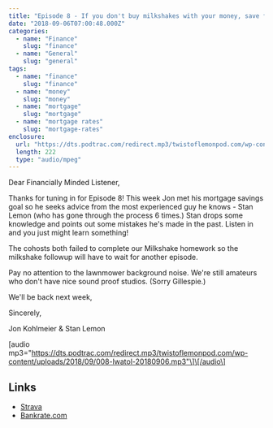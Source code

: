 ```yaml
---
title: "Episode 8 - If you don't buy milkshakes with your money, save for a house!"
date: "2018-09-06T07:00:48.000Z"
categories:
  - name: "Finance"
    slug: "finance"
  - name: "General"
    slug: "general"
tags:
  - name: "finance"
    slug: "finance"
  - name: "money"
    slug: "money"
  - name: "mortgage"
    slug: "mortgage"
  - name: "mortgage rates"
    slug: "mortgage-rates"
enclosure:
  url: "https://dts.podtrac.com/redirect.mp3/twistoflemonpod.com/wp-content/uploads/2018/09/008-lwatol-20180906.mp3"
  length: 222
  type: "audio/mpeg"
---
```


Dear Financially Minded Listener,

Thanks for tuning in for Episode 8! This week Jon met his mortgage savings goal so he seeks advice from the most experienced guy he knows - Stan Lemon (who has gone through the process 6 times.) Stan drops some knowledge and points out some mistakes he's made in the past. Listen in and you just might learn something!

The cohosts both failed to complete our Milkshake homework so the milkshake followup will have to wait for another episode.

Pay no attention to the lawnmower background noise. We're still amateurs who don't have nice sound proof studios. (Sorry Gillespie.)

We'll be back next week,

Sincerely,

Jon Kohlmeier & Stan Lemon

\[audio mp3="https://dts.podtrac.com/redirect.mp3/twistoflemonpod.com/wp-content/uploads/2018/09/008-lwatol-20180906.mp3"\]\[/audio\]

## Links

- [Strava](https://www.strava.com)
- [Bankrate.com](https://www.bankrate.com)
